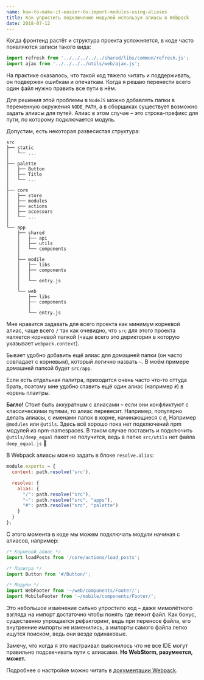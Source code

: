 ```yaml
---
name: how-to-make-it-easier-to-import-modules-using-aliases
title: Как упростить подключение модулей используя алиасы в Webpack
date: 2018-07-12
---
```


Когда фронтенд растёт и структура проекта усложняется,
в коде часто появляются записи такого вида:

```js
import refresh from '../../../../../shared/libs/common/refresh.js';
import ajax from '../../../../utils/web/ajax.js';
``` 

На практике оказалось, что такой код тяжело читать и поддерживать, он
подвержен ошибкам и опечаткам. Когда я решаю перенести всего один файл нужно править все пути в нём.

Для решения этой проблемы в `NodeJS` можно добавлять папки в
переменную окружения `NODE_PATH`, а в сборщиках существует возможно задать алиасы для путей.
Алиас в этом случае – это строка-префикс для пути, по которому подключается модуль.

Допустим, есть некоторая развесистая структура:

```text
src
├── static
│   └── ...
│
├── palette
│   ├── Button
│   ├── Title
│   └── ...
│
├── core
│   ├── store
│   ├── modules
│   ├── actions
│   ├── accessors
│   └── ...
│
└── app
    ├── shared
    │   ├── api
    │   ├── utils
    │   └── components
    │  
    ├── modile
    │   ├── libs
    │   ├── components
    │   │
    │   └── entry.js
    │
    └── web
        ├── libs
        ├── components
        │
        └── entry.js
```

Мне нравится задавать для всего проекта как минимум корневой алиас,
чаще всего `/` так как очевидно, что `src` для этого проекта является корневой папкой
(чаще всего это дериктория в которую указывает `webpack.context`).

Бывает удобно добавить ещё алиас для домашней папки (он часто совпадает с корневым),
который логично назвать `~`. В моём примере домашней папкой будет `src/app`.

Если есть отдельная палитра, приходится очень часто что-то оттуда брать,
поэтому мне удобно ставить ещё один алиас (например `#`) в корень плаитры.

>>
  **Багло!** Стоит быть аккуратным с алиасами – если они конфликтуют 
  с классическими путями, то алиас перевесит. Например, популярно делать алиасы,
  с именами папок в корне, начинающиеся с `@`, Например `@modules` или
  `@utils`. Здесь всё хорошо пока нет подключений npm модулей из npm-namespaces. 
  В таком случае поставить и подключить `@utils/deep_equal` пакет не получится,
  ведь в папке `src/utils` нет файла `deep_equal.js` <span class="emoji">🙂</span>

В Webpack алиасы можно задать в блоке `resolve.alias`:

```js
module.exports = {
  context: path.resolve('src'),

  resolve: {
    alias: {
      "/": path.resolve("src"),
      "~": path.resolve("src", "apps"),
      "#": path.resolve("src", "palette")
    }
  }
};
```

С этого момента в коде мы можем подключать модули начиная с алиасов, например: 

```js
/* Корневой алиас */
import loadPosts from '/core/actions/load_posts';

/* Палитра */
import Button from '#/Button/';

/* Модули */
import WebFooter from '~/web/components/Footer/';
import MobileFooter from '~/mobile/components/Footer/';
```

Это небольшое изменение сильно упростило код –
даже мимолётного взгляда на импорт достаточно чтобы понять где лежит файл. 
Как бонус, существенно упрощается рефакторинг, ведь при переносе файла,
его внутренние импорты не изменились, а импорты самого файла легко ищутся поиском,
ведь они везде одинаковые.

>>
  Замечу, что когда я это настраивал выяснилось
  что не все IDE могут правильно подсвечивать пути с алиасами. **Но WebStorm, разумеется, может.**

Подробнее о настройке можно читать в [документации Webpack](https://webpack.js.org/configuration/resolve/#resolve-alias).
